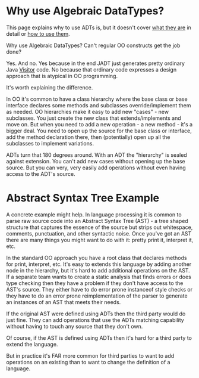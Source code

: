 Why use Algebraic DataTypes?
==============================

This page explains why to use ADTs is, but it doesn't cover [what they are](what_adt.html) in detail or [how to use them](how_adt.html).

Why use Algebraic DataTypes?  Can't regular OO constructs get the job done?

Yes.  And no.  Yes because in the end JADT just generates pretty ordinary Java [Visitor](http://en.wikipedia.org/wiki/Visitor_pattern) code.  No because that ordinary code expresses a design approach that is atypical in OO programming.

It's worth explaining the difference.

In OO it's common to have a class hierarchy where the base class or base interface declares some methods and subclasses override/implement them as needed.  OO hierarchies make it easy to add new "cases" - new subclasses.  You just create the new class that extends/implements and move on.  But when you need to add a new operation - a new method - it's a bigger deal.  You need to open up the source for the base class or interface, add the method declaration there, then (potentially) open up all the subclasses to implement variations.

ADTs turn that 180 degrees around.  With an ADT the "hierarchy" is sealed against extension.  You can't add new cases without opening up the base source.  But you can very, very easily add operations without even having access to the ADT's source.

Abstract Syntax Tree Example
============================

A concrete example might help.  In language processing it is common to parse raw source code into an Abstract Syntax Tree (AST) - a tree shaped structure that captures the essence of the source but strips out whitespace, comments, punctuation, and other syntactic noise.  Once you've got an AST there are many things you might want to do with it: pretty print it, interpret it, etc.

In the standard OO approach you have a root class that declares methods for print, interpret, etc.  It's easy to extends this language by adding another node in the hierarchy, but it's hard to add additional operations on the AST.  If a separate team wants to create a static analysis that finds errors or does type checking then they have a problem if they don't have access to the AST's source. They either have to do error prone instanceof style checks or they have to do an error prone reimplementation of the parser to generate an instances of an AST that meets their needs.

If the original AST were defined using ADTs then the third party would do just fine.  They can add operations that use the ADTs matching capability without having to touch any source that they don't own.

Of course, if the AST is defined using ADTs then it's hard for a third party to extend the language.

But in practice it's FAR more common for third parties to want to add operations on an existing than to want to change the definition of a language. 
